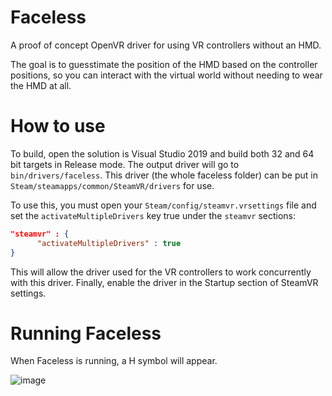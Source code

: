 # Faceless
A proof of concept OpenVR driver for using VR controllers without an HMD.

The goal is to guesstimate the position of the HMD based on the controller positions, so you can interact with the virtual world without needing to wear the HMD at all.

# How to use
To build, open the solution is Visual Studio 2019 and build both 32 and 64 bit targets in Release mode. The output driver will go to `bin/drivers/faceless`. This driver (the whole faceless folder) can be put in `Steam/steamapps/common/SteamVR/drivers` for use.

To use this, you must open your `Steam/config/steamvr.vrsettings` file and set the `activateMultipleDrivers` key true under the `steamvr` sections:
```json
"steamvr" : {
      "activateMultipleDrivers" : true
}
```

This will allow the driver used for the VR controllers to work concurrently with this driver. Finally, enable the driver in the Startup section of SteamVR settings.

# Running Faceless

When Faceless is running, a H symbol will appear.

![image](https://user-images.githubusercontent.com/32321/147889239-12217cec-47c8-4b8d-b835-f15527eebc4d.png)
